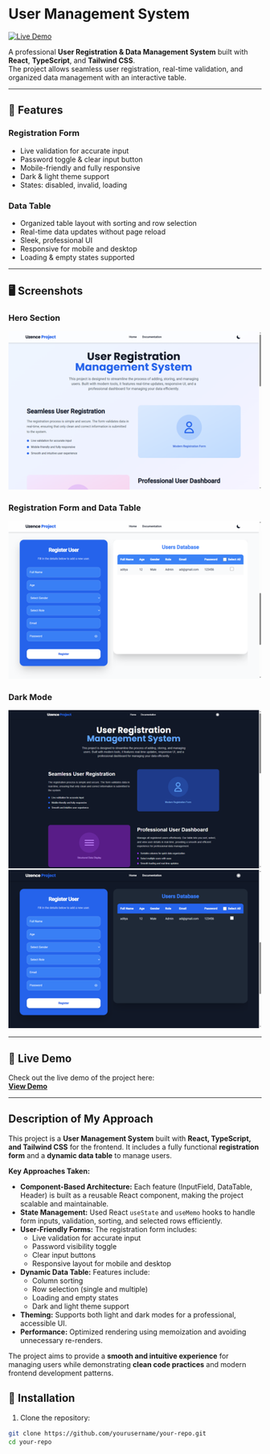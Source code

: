 # User Management System

[![Live Demo](https://img.shields.io/badge/Live-Demo-blue?style=for-the-badge&logo=vercel)](https://user-management-system-rust.vercel.app/)

A professional **User Registration & Data Management System** built with **React**, **TypeScript**, and **Tailwind CSS**.  
The project allows seamless user registration, real-time validation, and organized data management with an interactive table.

---

## 🔗 Features

### Registration Form
- Live validation for accurate input
- Password toggle & clear input button
- Mobile-friendly and fully responsive
- Dark & light theme support
- States: disabled, invalid, loading

### Data Table
- Organized table layout with sorting and row selection
- Real-time data updates without page reload
- Sleek, professional UI
- Responsive for mobile and desktop
- Loading & empty states supported

---

## 🖥️ Screenshots

### Hero Section
![Registration Form](src/Assets/Home.png)

### Registration Form and Data Table
![Data Table](src/Assets/Component1.png)

### Dark Mode
![Dark Mode 1](src/Assets/Dark1.png)
![Dark Mode 2](src/Assets/DarkComponent.png)


---

## 🚀 Live Demo

Check out the live demo of the project here:  
**[View Demo](https://user-management-system-rust.vercel.app/)**

---

## Description of My Approach

This project is a **User Management System** built with **React, TypeScript, and Tailwind CSS** for the frontend. It includes a fully functional **registration form** and a **dynamic data table** to manage users.

**Key Approaches Taken:**

- **Component-Based Architecture:** Each feature (InputField, DataTable, Header) is built as a reusable React component, making the project scalable and maintainable.
- **State Management:** Used React `useState` and `useMemo` hooks to handle form inputs, validation, sorting, and selected rows efficiently.
- **User-Friendly Forms:** The registration form includes:
  - Live validation for accurate input
  - Password visibility toggle
  - Clear input buttons
  - Responsive layout for mobile and desktop
- **Dynamic Data Table:** Features include:
  - Column sorting
  - Row selection (single and multiple)
  - Loading and empty states
  - Dark and light theme support
- **Theming:** Supports both light and dark modes for a professional, accessible UI.
- **Performance:** Optimized rendering using memoization and avoiding unnecessary re-renders.

The project aims to provide a **smooth and intuitive experience** for managing users while demonstrating **clean code practices** and modern frontend development patterns.


## 🚀 Installation

1. Clone the repository:
```bash
git clone https://github.com/yourusername/your-repo.git
cd your-repo
